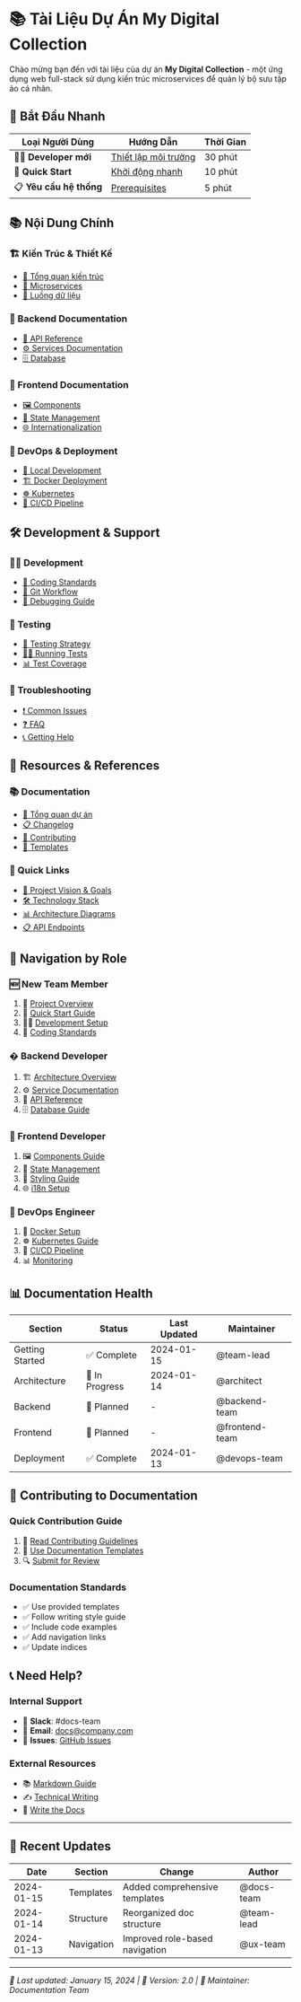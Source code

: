 # 📚 Tài Liệu Dự Án My Digital Collection

Chào mừng bạn đến với tài liệu của dự án **My Digital Collection** - một ứng dụng web full-stack sử dụng kiến trúc microservices để quản lý bộ sưu tập ảo cá nhân.

## 🚀 Bắt Đầu Nhanh

| Loại Người Dùng         | Hướng Dẫn                                              | Thời Gian |
| ----------------------- | ------------------------------------------------------ | --------- |
| 👨‍💻 **Developer mới**    | [Thiết lập môi trường](./01-getting-started/setup.md)  | 30 phút   |
| 🚀 **Quick Start**      | [Khởi động nhanh](./01-getting-started/quickstart.md)  | 10 phút   |
| 📋 **Yêu cầu hệ thống** | [Prerequisites](./01-getting-started/prerequisites.md) | 5 phút    |

## 📚 Nội Dung Chính

### 🏗️ Kiến Trúc & Thiết Kế

-   [📐 Tổng quan kiến trúc](./02-architecture/overview.md)
-   [🔧 Microservices](./02-architecture/microservices.md)
-   [🔄 Luồng dữ liệu](./02-architecture/data-flow.md)

### 🔧 Backend Documentation

-   [📡 API Reference](./03-backend/api-reference/)
-   [⚙️ Services Documentation](./03-backend/services/)
-   [🗄️ Database](./03-backend/database/)

### 🎨 Frontend Documentation

-   [🖼️ Components](./04-frontend/components/)
-   [🏪 State Management](./04-frontend/stores/)
-   [🌐 Internationalization](./04-frontend/internationalization.md)

### 🚀 DevOps & Deployment

-   [🐳 Local Development](./05-deployment/local-development.md)
-   [🏗️ Docker Deployment](./05-deployment/docker.md)
-   [☸️ Kubernetes](./05-deployment/kubernetes.md)
-   [🔄 CI/CD Pipeline](./05-deployment/ci-cd.md)

## 🛠️ Development & Support

### 👨‍💻 Development

-   [📝 Coding Standards](./06-development/coding-standards.md)
-   [🌿 Git Workflow](./06-development/git-workflow.md)
-   [🐛 Debugging Guide](./06-development/debugging.md)

### 🧪 Testing

-   [🔬 Testing Strategy](./07-testing/)
-   [🏃‍♂️ Running Tests](./07-testing/running-tests.md)
-   [📊 Test Coverage](./07-testing/coverage.md)

### 🔧 Troubleshooting

-   [❗ Common Issues](./09-troubleshooting/common-issues.md)
-   [❓ FAQ](./09-troubleshooting/faq.md)
-   [📞 Getting Help](./09-troubleshooting/getting-help.md)

## 📖 Resources & References

### 📚 Documentation

-   [📄 Tổng quan dự án](./tongquan.md)
-   [📋 Changelog](./changelog/)
-   [🤝 Contributing](./contributing/)
-   [📝 Templates](./assets/templates/)

### 🔗 Quick Links

-   [🎯 Project Vision & Goals](./tongquan.md#mục-tiêu-dự-án)
-   [🛠️ Technology Stack](./tongquan.md#công-nghệ-sử-dụng)
-   [📊 Architecture Diagrams](./02-architecture/diagrams/)
-   [📋 API Endpoints](./03-backend/api-reference/)

## 🎯 Navigation by Role

### 🆕 New Team Member

1. 📖 [Project Overview](./tongquan.md)
2. 🚀 [Quick Start Guide](./01-getting-started/quickstart.md)
3. 👨‍💻 [Development Setup](./01-getting-started/setup.md)
4. 📝 [Coding Standards](./06-development/coding-standards.md)

### � Backend Developer

1. 🏗️ [Architecture Overview](./02-architecture/overview.md)
2. ⚙️ [Service Documentation](./03-backend/services/)
3. 📡 [API Reference](./03-backend/api-reference/)
4. 🗄️ [Database Guide](./03-backend/database/)

### 🎨 Frontend Developer

1. 🖼️ [Components Guide](./04-frontend/components/)
2. 🏪 [State Management](./04-frontend/stores/)
3. 🎨 [Styling Guide](./04-frontend/styling.md)
4. 🌐 [i18n Setup](./04-frontend/internationalization.md)

### 🚀 DevOps Engineer

1. 🐳 [Docker Setup](./05-deployment/docker.md)
2. ☸️ [Kubernetes Guide](./05-deployment/kubernetes.md)
3. 🔄 [CI/CD Pipeline](./05-deployment/ci-cd.md)
4. 📊 [Monitoring](./05-deployment/monitoring.md)

## 📊 Documentation Health

| Section         | Status         | Last Updated | Maintainer     |
| --------------- | -------------- | ------------ | -------------- |
| Getting Started | ✅ Complete    | 2024-01-15   | @team-lead     |
| Architecture    | 🚧 In Progress | 2024-01-14   | @architect     |
| Backend         | 📝 Planned     | -            | @backend-team  |
| Frontend        | 📝 Planned     | -            | @frontend-team |
| Deployment      | ✅ Complete    | 2024-01-13   | @devops-team   |

## 🤝 Contributing to Documentation

### Quick Contribution Guide

1. 📖 [Read Contributing Guidelines](./contributing/guidelines.md)
2. 📝 [Use Documentation Templates](./assets/templates/)
3. 🔍 [Submit for Review](./contributing/pull-requests.md)

### Documentation Standards

-   ✅ Use provided templates
-   ✅ Follow writing style guide
-   ✅ Include code examples
-   ✅ Add navigation links
-   ✅ Update indices

## 📞 Need Help?

### Internal Support

-   💬 **Slack**: #docs-team
-   📧 **Email**: docs@company.com
-   🎫 **Issues**: [GitHub Issues](https://github.com/project/issues)

### External Resources

-   📚 [Markdown Guide](https://www.markdownguide.org/)
-   ✍️ [Technical Writing](https://developers.google.com/tech-writing)
-   📖 [Write the Docs](https://www.writethedocs.org/)

---

## 🔄 Recent Updates

| Date       | Section    | Change                         | Author     |
| ---------- | ---------- | ------------------------------ | ---------- |
| 2024-01-15 | Templates  | Added comprehensive templates  | @docs-team |
| 2024-01-14 | Structure  | Reorganized doc structure      | @team-lead |
| 2024-01-13 | Navigation | Improved role-based navigation | @ux-team   |

---

_📅 Last updated: January 15, 2024 | 📝 Version: 2.0 | 👥 Maintainer: Documentation Team_
